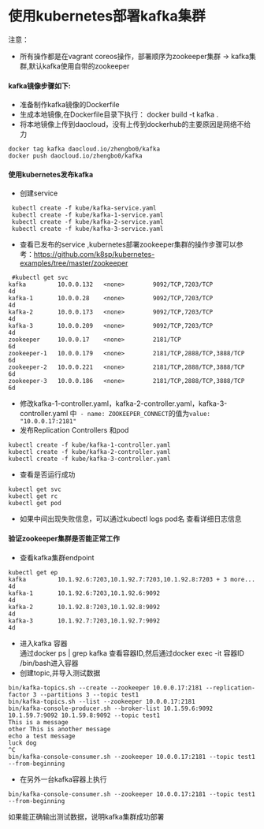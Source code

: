 # 使用kubernetes部署kafka集群
注意：
* 所有操作都是在vagrant coreos操作，部署顺序为zookeeper集群 -> kafka集群,默认kafka使用自带的zookeeper

#### kafka镜像步骤如下:
* 准备制作kafka镜像的Dockerfile
* 生成本地镜像,在Dockerfile目录下执行： docker build -t kafka .
* 将本地镜像上传到daocloud，没有上传到dockerhub的主要原因是网络不给力
```
docker tag kafka daocloud.io/zhengbo0/kafka
docker push daocloud.io/zhengbo0/kafka
```

#### 使用kubernetes发布kafka
* 创建service
```
 kubectl create -f kube/kafka-service.yaml
 kubectl create -f kube/kafka-1-service.yaml
 kubectl create -f kube/kafka-2-service.yaml
 kubectl create -f kube/kafka-3-service.yaml
 ```
* 查看已发布的service ,kubernetes部署zookeeper集群的操作步骤可以参考：https://github.com/k8sp/kubernetes-examples/tree/master/zookeeper
```
 #kubectl get svc
kafka         10.0.0.132   <none>        9092/TCP,7203/TCP            4d
kafka-1       10.0.0.28    <none>        9092/TCP,7203/TCP            4d
kafka-2       10.0.0.173   <none>        9092/TCP,7203/TCP            4d
kafka-3       10.0.0.209   <none>        9092/TCP,7203/TCP            4d
zookeeper     10.0.0.17    <none>        2181/TCP                     6d
zookeeper-1   10.0.0.179   <none>        2181/TCP,2888/TCP,3888/TCP   6d
zookeeper-2   10.0.0.221   <none>        2181/TCP,2888/TCP,3888/TCP   6d
zookeeper-3   10.0.0.186   <none>        2181/TCP,2888/TCP,3888/TCP   6d
```
* 修改kafka-1-controller.yaml，kafka-2-controller.yaml，kafka-3-controller.yaml 中` - name: ZOOKEEPER_CONNECT`的值为` value: "10.0.0.17:2181"	`
* 发布Replication Controllers 和pod
```
kubectl create -f kube/kafka-1-controller.yaml
kubectl create -f kube/kafka-2-controller.yaml
kubectl create -f kube/kafka-3-controller.yaml
```
* 查看是否运行成功
```
kubectl get svc    
kubectl get rc    
kubectl get pod
```
* 如果中间出现失败信息，可以通过kubectl logs pod名 查看详细日志信息
#### 验证zookeeper集群是否能正常工作
* 查看kafka集群endpoint
```
kubectl get ep
kafka         10.1.92.6:7203,10.1.92.7:7203,10.1.92.8:7203 + 3 more...   4d
kafka-1       10.1.92.6:7203,10.1.92.6:9092                              4d
kafka-2       10.1.92.8:7203,10.1.92.8:9092                              4d
kafka-3       10.1.92.7:7203,10.1.92.7:9092                              4d
```
* 进入kafka 容器   
通过docker ps | grep kafka 查看容器ID,然后通过docker exec -it 容器ID /bin/bash进入容器
* 创建topic,并导入测试数据
```
bin/kafka-topics.sh --create --zookeeper 10.0.0.17:2181 --replication-factor 3 --partitions 3 --topic test1
bin/kafka-topics.sh --list --zookeeper 10.0.0.17:2181
bin/kafka-console-producer.sh --broker-list 10.1.59.6:9092 10.1.59.7:9092 10.1.59.8:9092 --topic test1
This is a message
other This is another message
echo a test message
luck dog
^C
bin/kafka-console-consumer.sh --zookeeper 10.0.0.17:2181 --topic test1 --from-beginning
```
* 在另外一台kafka容器上执行
```
bin/kafka-console-consumer.sh --zookeeper 10.0.0.17:2181 --topic test1 --from-beginning
```
如果能正确输出测试数据，说明kafka集群成功部署
